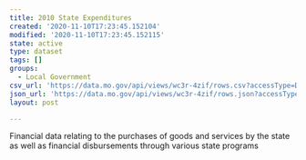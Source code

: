 ```yaml
---
title: 2010 State Expenditures
created: '2020-11-10T17:23:45.152104'
modified: '2020-11-10T17:23:45.152115'
state: active
type: dataset
tags: []
groups:
  - Local Government
csv_url: 'https://data.mo.gov/api/views/wc3r-4zif/rows.csv?accessType=DOWNLOAD'
json_url: 'https://data.mo.gov/api/views/wc3r-4zif/rows.json?accessType=DOWNLOAD'
layout: post

---
```

Financial data relating to the purchases of goods and services by the state as well as financial disbursements through various state programs
